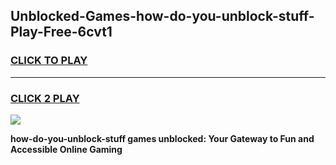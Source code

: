
## Unblocked-Games-how-do-you-unblock-stuff-Play-Free-6cvt1
<h3>
<a href="https://premium76.site?title=how-do-you-unblock-stuff&ref=21A">CLICK TO PLAY</a></h3>
<hr>

<h3>
<a href="https://premium76.site?title=how-do-you-unblock-stuff&ref=21A">CLICK 2 PLAY</a>
  
</h3>

<a href="https://premium76.site?title=how-do-you-unblock-stuff&ref=21A"><img src="https://clearcache.store/games.png"></a>


**how-do-you-unblock-stuff games unblocked: Your Gateway to Fun and Accessible Online Gaming**
